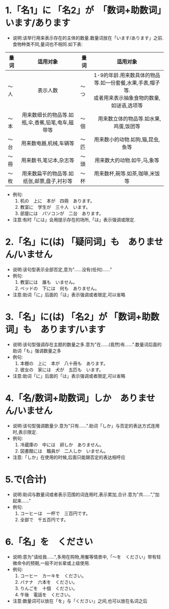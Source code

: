 # 1.「名1」に 「名2」が　「数词+助数词」　います/あります
  - 说明:该举行用来表示存在的主体的数量.数量词放在「います/あります」之前.食物种类不同,量词也不相同.如下表:
  
| 量词 | 适用对象 | 量词 | 适用对象　|
| -------- |:--------:| ------- |:----:|
| ～人 | 表示人数  | ～つ | 1-9的年龄.用来数具体的物品等.如一份套餐,水果,手表,帽子等.</br>或者用来表示抽象食物的数量,如谜语,选项等 |
| ～本 | 用来数细长的物品等.如瓶,伞,香蕉,铅笔,电车,磁带等 | ～個 |　用来数立体的物品等.如水果,鸡蛋,饭团等 |
| ～台 | 用来数电器,机械,车辆等 | ～匹 | 用来数小的动物.如狗,猫,昆虫,鱼等 |
| ～冊 | 用来数书,笔记本,杂志等 | ～頭 | 用来数大的动物.如牛,马,象等 |
| ～枚 | 用来数扁平的物品等.如纸张,邮票,盘子,衬衫等 | ～杯 | 用来数杯,碗等.如茶,咖啡,米饭等 |
  - 例句:
     1. 机の　上に　本が　四冊　あります。
	 2. 教室に　学生が　三十人　います。
	 3. 部屋には　パソコンが　二台　あります。
  - 注意:有时「には」会用提示存在的场所,「は」表示强调或限定.

# 2.「名」に(は) 「疑问词」も　ありません/いません
  - 说明:该句型表示全部否定,意为"......没有(任何)......"
  - 例句:
     1. 教室には　誰も　いません。
     2. ベッドの　下には　何も　ありません。
  - 注意:助词「に」后面的「は」表示强调或者限定,可以省略

# 3.「名」に(は) 「名2」が 「数词+助数词」も　あります/います
  - 说明:该句型强调存在主题的数量之多.意为"在......(竟然)有......".数量词后面的助词「も」强调数量之多
  - 例句:
     1. 本棚の　上に　本が　八十冊も　あります。
     2. 彼女の　家には　犬が　五匹も　います。
  - 注意:助词「に」后面的「は」表示强调或者限定,可以省略

# 4.「名/数词+助数词」しか　ありません/いません
  - 说明:该句型强调数量少.意为"只有......".助词「しか」与否定的表达方式连用时,表示限定.
  - 例句:
     1. 冷蔵庫の　中には　卵しか　ありません。
     2. 図書館には　職員が　二人しか　いません。
  - 注意:「しか」在使用的时候,后面只能跟否定的表达相呼应

# 5.で(合计)
  - 说明:助词与数量词或者表示范围的词连用时,表示累加,合计.意为"共......","加起来......"
  - 例句:
     1. コーヒーは　一杯で　三百円です。
     2. 全部で　千五百円です。
     
# 6.「名」を　ください
  - 说明:意为"请给我......",多用在购物,用餐等情景中,「～を　ください」带有轻微命令的预期,一般不对长辈或上级使用.
  - 例句:
     1. コーヒー　カーキを　ください。
     2. バナナ　六本を　ください。
     3. りんごを　十個　ください。
     4. 午後　電話を　ください。
  - 注意:数量词可以放在「を」与「ください」之间,也可以放在名词之后
